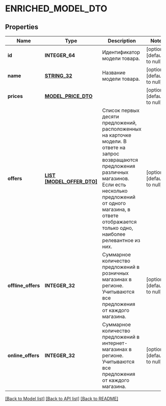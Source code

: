 # ENRICHED_MODEL_DTO

## Properties
Name | Type | Description | Notes
------------ | ------------- | ------------- | -------------
**id** | **INTEGER_64** | Идентификатор модели товара. | [optional] [default to null]
**name** | [**STRING_32**](STRING_32.md) | Название модели товара. | [optional] [default to null]
**prices** | [**MODEL_PRICE_DTO**](ModelPriceDTO.md) |  | [optional] [default to null]
**offers** | [**LIST [MODEL_OFFER_DTO]**](ModelOfferDTO.md) | Список первых десяти предложений, расположенных на карточке модели.  В ответе на запрос возвращаются предложения различных магазинов. Если есть несколько предложений от одного магазина, в ответе отображается только одно, наиболее релевантное из них.  | [optional] [default to null]
**offline_offers** | **INTEGER_32** | Суммарное количество предложений в розничных магазинах в регионе. Учитываются все предложения от каждого магазина. | [optional] [default to null]
**online_offers** | **INTEGER_32** | Суммарное количество предложений в интернет-магазинах в регионе. Учитываются все предложения от каждого магазина. | [optional] [default to null]

[[Back to Model list]](../README.md#documentation-for-models) [[Back to API list]](../README.md#documentation-for-api-endpoints) [[Back to README]](../README.md)


